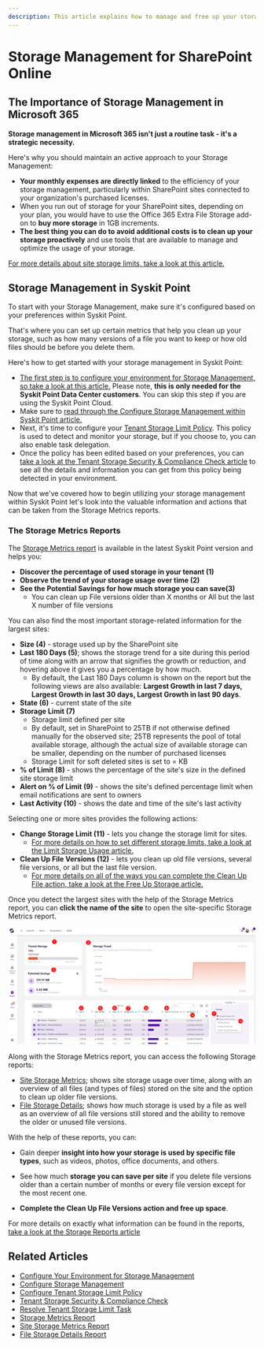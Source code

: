 ```yaml
---
description: This article explains how to manage and free up your storage on SharePoint sites.
---
```


# Storage Management for SharePoint Online 

## The Importance of Storage Management in Microsoft 365

**Storage management in Microsoft 365 isn't just a routine task - it's a strategic necessity.** 

Here's why you should maintain an active approach to your Storage Management:

  * **Your monthly expenses are directly linked** to the efficiency of your storage management, particularly within SharePoint sites connected to your organization's purchased licenses.
  * When you run out of storage for your SharePoint sites, depending on your plan, you would have to use the Office 365 Extra File Storage add-on to **buy more storage** in 1GB increments. 
 * **The best thing you can do to avoid additional costs is to clean up your storage proactively** and use tools that are available to manage and optimize the usage of your storage.

[For more details about site storage limits, take a look at this article.](../faq/site-storage-limits.md)

## Storage Management in Syskit Point

To start with your Storage Management, make sure it's configured based on your preferences within Syskit Point.

That's where you can set up certain metrics that help you clean up your storage, such as how many versions of a file you want to keep or how old files should be before you delete them. 

Here's how to get started with your storage management in Syskit Point: 

  * [The first step is to configure your environment for Storage Management, so take a look at this article.](../configuration/configure-point-for-storage-management.md) Please note, **this is only needed for the Syskit Point Data Center customers**. You can skip this step if you are using the Syskit Point Cloud.
  * Make sure to [read through the Configure Storage Management within Syskit Point article.](../../configuration/configure-storage-management.md) 
  * Next, it's time to configure your [Tenant Storage Limit Policy](../governance-and-automation/automated-workflows/tenant-storage-admin.md). This policy is used to detect and monitor your storage, but if you choose to, you can also enable task delegation.  
 * Once the policy has been edited based on your preferences, you can [take a look at the Tenant Storage Security & Compliance Check article](../governance-and-automation/security-compliance-checks/tenant-storage.md) to see all the details and information you can get from this policy being detected in your environment.

Now that we've covered how to begin utilizing your storage management within Syskit Point let's look into the valuable information and actions that can be taken from the Storage Metrics reports.

### The Storage Metrics Reports

The [Storage Metrics report](../storage-management/storage-reports.md#storage-metrics) is available in the latest Syskit Point version and helps you:
* **Discover the percentage of used storage in your tenant (1)**
* **Observe the trend of your storage usage over time (2)**
* **See the Potential Savings for how much storage you can save(3)**
  * You can clean up File versions older than X months or All but the last X number of file versions 

You can also find the most important storage-related information for the largest sites:
* **Size (4)** - storage used up by the SharePoint site
* **Last 180 Days (5)**; shows the storage trend for a site during this period of time along with an arrow that signifies the growth or reduction, and hovering above it gives you a percentage by how much.
   * By default, the Last 180 Days column is shown on the report but the following views are also available: **Largest Growth in last 7 days, Largest Growth in last 30 days, Largest Growth in last 90 days**.
* **State (6)** - current state of the site 
* **Storage Limit (7)**
    * Storage limit defined per site
    * By default, set in SharePoint to 25TB if not otherwise defined manually for the observed site; 25TB represents the pool of total available storage, although the actual size of available storage can be smaller, depending on the number of purchased licenses
    * Storage Limit for soft deleted sites is set to = KB
* **% of Limit (8)** - shows the percentage of the site's size in the defined site storage limit
* **Alert on % of Limit (9)** - shows the site's defined percentage limit when email notifications are sent to owners
* **Last Activity (10)** - shows the date and time of the site's last activity

Selecting one or more sites provides the following actions:
  * **Change Storage Limit (11)** - lets you change the storage limit for sites.
    * [For more details on how to set different storage limits, take a look at the Limit Storage Usage article.](../storage-management/limit-storage-usage.md)
  * **Clean Up File Versions (12)** - lets you clean up old file versions, several file versions, or all but the last file version.
    * [For more details on all of the ways you can complete the Clean Up File action, take a look at the Free Up Storage article.](../storage-management/free-up-storage.md)

Once you detect the largest sites with the help of the Storage Metrics report, you can **click the name of the site** to open the site-specific Storage Metrics report.

![Storage Metrics Report in Point](../.gitbook/assets/optimize-storage-storage-metrics-report-point.png)

Along with the Storage Metrics report, you can access the following Storage reports:
* [Site Storage Metrics](../storage-management/storage-reports.md#site-storage-metrics); shows site storage usage over time, along with an overview of all files (and types of files) stored on the site and the option to clean up older file versions.
* [File Storage Details](../storage-management/storage-reports.md#file-storage-details); shows how much storage is used by a file as well as an overview of all file versions still stored and the ability to remove the older or unused file versions.

With the help of these reports, you can:

 * Gain deeper **insight into how your storage is used by specific file types**, such as videos, photos, office documents, and others. 

 * See how much **storage you can save per site** if you delete file versions older than a certain number of months or every file version except for the most recent one. 

 * **Complete the Clean Up File Versions action and free up space**. 

For more details on exactly what information can be found in the reports, [take a look at the Storage Reports article](../storage-management/storage-reports.md)

## Related Articles

* [Configure Your Environment for Storage Management](../configuration/configure-point-for-storage-management.md)
* [Configure Storage Management](../configuration/configure-storage-management.md)
* [Configure Tenant Storage Limit Policy](../governance-and-automation/automated-workflows/tenant-storage-admin.md)
* [Tenant Storage Security & Compliance Check](../governance-and-automation/security-compliance-checks/tenant-storage.md)
* [Resolve Tenant Storage Limit Task](../point-collaborators/resolve-governance-tasks/tenant-storage-limit.md)
* [Storage Metrics Report](../storage-management/storage-reports.md)
* [Site Storage Metrics Report](../storage-management/storage-reports.md#site-storage-metrics)
* [File Storage Details Report](../storage-management/storage-reports.md#file-storage-details)
